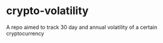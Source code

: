 # crypto-volatility
A repo aimed to track 30 day and annual volatility of a certain cryptocurrency 
